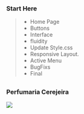 ### Start Here

> - Home Page
> - Buttons
> - Interface
> - fluidity
> - Update Style.css
> - Responsive Layout.
> - Active Menu
> - BugFixs
> - Final

##

### Perfumaria Cerejeira

<img src="#" >




